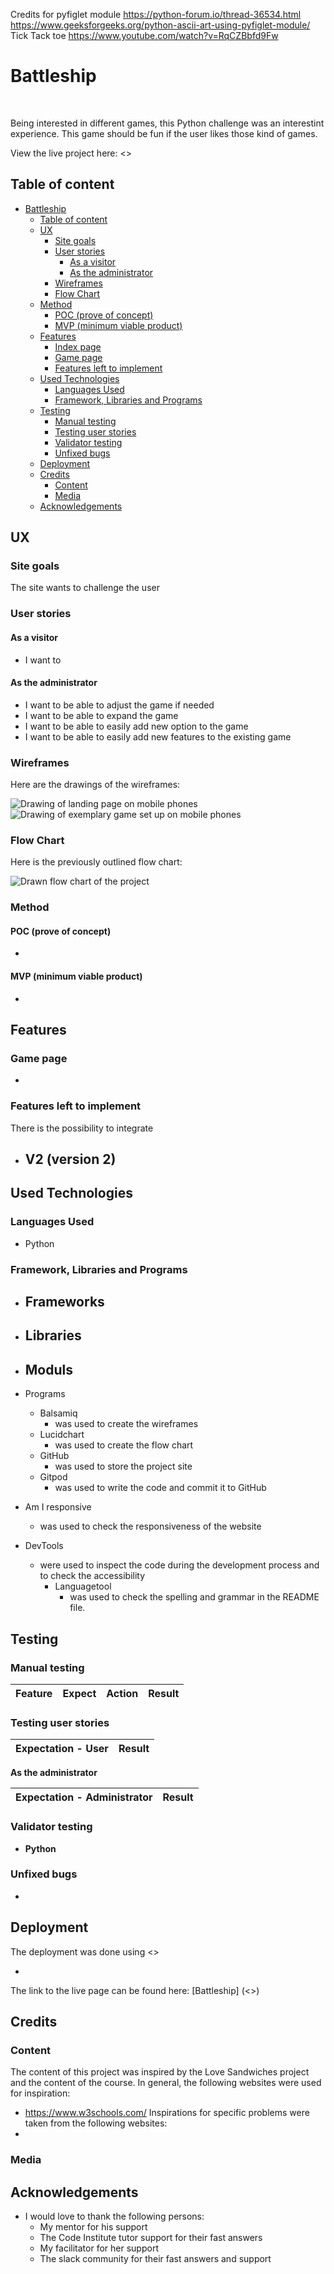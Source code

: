 Credits 
for pyfiglet module
<https://python-forum.io/thread-36534.html>
<https://www.geeksforgeeks.org/python-ascii-art-using-pyfiglet-module/>
Tick Tack toe
<https://www.youtube.com/watch?v=RqCZBbfd9Fw>


# Battleship

![]()
![]()

Being interested in different games, this Python challenge was an interestint experience. This game should be fun if the user likes those kind of games.

View the live project here: <>

## Table of content

- [Battleship](#battleship)
  - [Table of content](#table-of-content)
  - [UX](#ux)
    - [Site goals](#site-goals)
    - [User stories](#user-stories)
      - [As a visitor](#as-a-visitor)
      - [As the administrator](#as-the-administrator)
    - [Wireframes](#wireframes)
    - [Flow Chart](#flow-chart)
  - [Method](#method)
    - [POC (prove of concept)](#poc-(prove-of-concept))
    - [MVP (minimum viable product)](#mvp-(minimum-viable-product))
  - [Features](#features)
    - [Index page](#index-page)
    - [Game page](#game-page)
    - [Features left to implement](#features-left-to-implement)
  - [Used Technologies](#used-technologies)
    - [Languages Used](#languages-used)
    - [Framework, Libraries and Programs](#framework-libraries-and-programs)
  - [Testing](#testing)
    - [Manual testing](#manual-testing)
    - [Testing user stories](#testing-user-stories)
    - [Validator testing](#validator-testing)
    - [Unfixed bugs](#unfixed-bugs)
  - [Deployment](#deployment)
  - [Credits](#credits)
    - [Content](#content)
    - [Media](#media)
  - [Acknowledgements](#acknowledgements)

## UX

### Site goals

The site wants to challenge the user 

### User stories

#### As a visitor

- I want to 

#### As the administrator

- I want to be able to adjust the game if needed
- I want to be able to expand the game
- I want to be able to easily add new option to the game
- I want to be able to easily add new features to the existing game

### Wireframes

Here are the drawings of the wireframes:

![Drawing of landing page on mobile phones](assets/readme-images/wireframe1.png)
![Drawing of exemplary game set up on mobile phones](assets/readme-images/wireframe3.png)


### Flow Chart

Here is the previously outlined flow chart:

![Drawn flow chart of the project](assets/readme-images/flow-chart.png)

### Method

#### POC (prove of concept)

- 

#### MVP (minimum viable product)

- 

## Features

### 

### Game page

- 

### Features left to implement

There is the possibility to integrate

- **V2 (version 2)**
  - 



## Used Technologies

### Languages Used

- Python

### Framework, Libraries and Programs

- Frameworks 
    -
- Libraries 
    -
- Moduls
    -
- Programs
    - Balsamiq
        - was used to create the wireframes
    - Lucidchart
        - was used to create the flow chart
    - GitHub
        - was used to store the project site
    - Gitpod
        - was used to write the code and commit it to GitHub


- Am I responsive
  - was used to check the responsiveness of the website
- DevTools
  - were used to inspect the code during the development process and to check the accessibility
    - Languagetool
        - was used to check the spelling and grammar in the README file.
  
## Testing

### Manual testing

| **Feature** | **Expect** | **Action** | **Result** |
|---------------------|--------------------|--------------------------|------------------------------|


### Testing user stories

| **Expectation - User** | **Result**|
|--------------|------------|


**As the administrator**

| **Expectation - Administrator** | **Result**|
|--------------|------------|


### Validator testing

- **Python**


### Unfixed bugs

- 

## Deployment

The deployment was done using <>

- 
The link to the live page can be found here: [Battleship] (<>)

## Credits

### Content

The content of this project was inspired by the Love Sandwiches project and the content of the course. In general, the following websites were used for inspiration:
  - <https://www.w3schools.com/>
Inspirations for specific problems were taken from the following websites:
  - 

### Media



## Acknowledgements

- I would love to thank the following persons:
  - My mentor for his support
  - The Code Institute tutor support for their fast answers
  - My facilitator for her support
  - The slack community for their fast answers and support